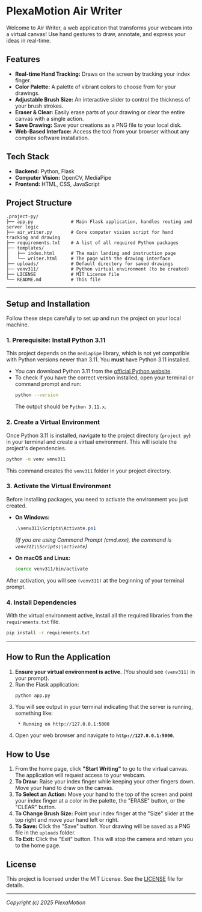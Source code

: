 # PlexaMotion Air Writer

Welcome to Air Writer, a web application that transforms your webcam into a virtual canvas! Use hand gestures to draw, annotate, and express your ideas in real-time.

## Features

- **Real-time Hand Tracking:** Draws on the screen by tracking your index finger.
- **Color Palette:** A palette of vibrant colors to choose from for your drawings.
- **Adjustable Brush Size:** An interactive slider to control the thickness of your brush strokes.
- **Eraser & Clear:** Easily erase parts of your drawing or clear the entire canvas with a single action.
- **Save Drawing:** Save your creations as a PNG file to your local disk.
- **Web-Based Interface:** Access the tool from your browser without any complex software installation.

## Tech Stack

- **Backend:** Python, Flask
- **Computer Vision:** OpenCV, MediaPipe
- **Frontend:** HTML, CSS, JavaScript

## Project Structure

```
.project-py/
├── app.py              # Main Flask application, handles routing and server logic
├── air_writer.py       # Core computer vision script for hand tracking and drawing
├── requirements.txt    # A list of all required Python packages
├── templates/
│   ├── index.html      # The main landing and instruction page
│   └── writer.html     # The page with the drawing interface
├── uploads/            # Default directory for saved drawings
├── venv311/            # Python virtual environment (to be created)
├── LICENSE             # MIT License file
└── README.md           # This file
```

---

## Setup and Installation

Follow these steps carefully to set up and run the project on your local machine.

### 1. Prerequisite: Install Python 3.11

This project depends on the `mediapipe` library, which is not yet compatible with Python versions newer than 3.11. You **must** have Python 3.11 installed.

- You can download Python 3.11 from the [official Python website](https://www.python.org/downloads/release/python-3119/).
- To check if you have the correct version installed, open your terminal or command prompt and run:
  ```sh
  python --version
  ```
  The output should be `Python 3.11.x`.

### 2. Create a Virtual Environment

Once Python 3.11 is installed, navigate to the project directory (`project py`) in your terminal and create a virtual environment. This will isolate the project's dependencies.

```sh
python -m venv venv311
```

This command creates the `venv311` folder in your project directory.

### 3. Activate the Virtual Environment

Before installing packages, you need to activate the environment you just created.

- **On Windows:**
  ```powershell
  .\venv311\Scripts\Activate.ps1
  ```
  *(If you are using Command Prompt (cmd.exe), the command is `venv311\\Scripts\\activate`)*

- **On macOS and Linux:**
  ```sh
  source venv311/bin/activate
  ```

After activation, you will see `(venv311)` at the beginning of your terminal prompt.

### 4. Install Dependencies

With the virtual environment active, install all the required libraries from the `requirements.txt` file.

```sh
pip install -r requirements.txt
```

---

## How to Run the Application

1.  **Ensure your virtual environment is active.** (You should see `(venv311)` in your prompt).
2.  Run the Flask application:
    ```sh
    python app.py
    ```
3.  You will see output in your terminal indicating that the server is running, something like:
    ```
     * Running on http://127.0.0.1:5000
    ```
4.  Open your web browser and navigate to **`http://127.0.0.1:5000`**.

## How to Use

1.  From the home page, click **"Start Writing"** to go to the virtual canvas. The application will request access to your webcam.
2.  **To Draw:** Raise your index finger while keeping your other fingers down. Move your hand to draw on the canvas.
3.  **To Select an Action:** Move your hand to the top of the screen and point your index finger at a color in the palette, the "ERASE" button, or the "CLEAR" button.
4.  **To Change Brush Size:** Point your index finger at the "Size" slider at the top right and move your hand left or right.
5.  **To Save:** Click the "Save" button. Your drawing will be saved as a PNG file in the `uploads` folder.
6.  **To Exit:** Click the "Exit" button. This will stop the camera and return you to the home page.

## License

This project is licensed under the MIT License. See the [LICENSE](LICENSE) file for details.

---
*Copyright (c) 2025 PlexaMotion*
